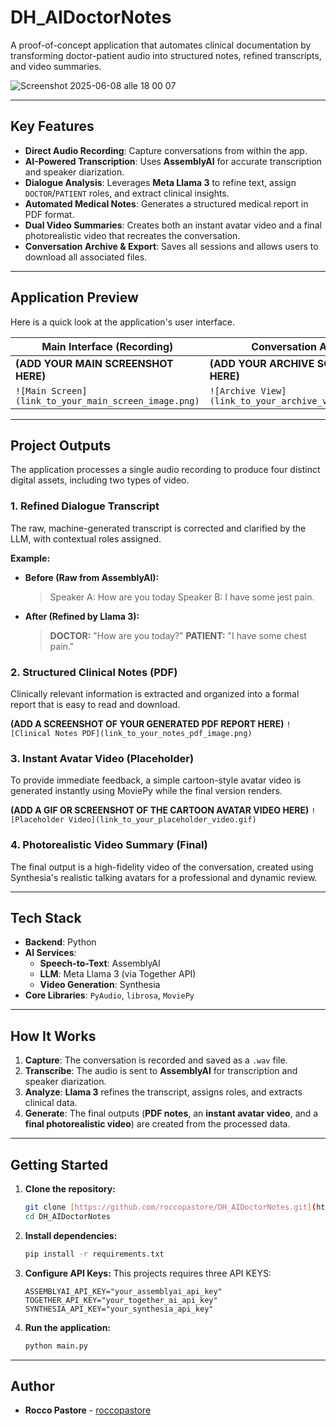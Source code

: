 # DH_AIDoctorNotes

A proof-of-concept application that automates clinical documentation by transforming doctor-patient audio into structured notes, refined transcripts, and video summaries.

![Screenshot 2025-06-08 alle 18 00 07](https://github.com/user-attachments/assets/2f62ebf6-466a-4ab4-b431-433acfb30cbe)


---

## Key Features

* **Direct Audio Recording**: Capture conversations from within the app.
* **AI-Powered Transcription**: Uses **AssemblyAI** for accurate transcription and speaker diarization.
* **Dialogue Analysis**: Leverages **Meta Llama 3** to refine text, assign `DOCTOR`/`PATIENT` roles, and extract clinical insights.
* **Automated Medical Notes**: Generates a structured medical report in PDF format.
* **Dual Video Summaries**: Creates both an instant avatar video and a final photorealistic video that recreates the conversation.
* **Conversation Archive & Export**: Saves all sessions and allows users to download all associated files.

---

## Application Preview

Here is a quick look at the application's user interface.

| Main Interface (Recording)                                 | Conversation Archive                                |
| ---------------------------------------------------------- | --------------------------------------------------- |
| **(ADD YOUR MAIN SCREENSHOT HERE)** | **(ADD YOUR ARCHIVE SCREENSHOT HERE)** |
| `![Main Screen](link_to_your_main_screen_image.png)`        | `![Archive View](link_to_your_archive_view_image.png)` |

---

## Project Outputs

The application processes a single audio recording to produce four distinct digital assets, including two types of video.

### 1. Refined Dialogue Transcript

The raw, machine-generated transcript is corrected and clarified by the LLM, with contextual roles assigned.

**Example:**
* **Before (Raw from AssemblyAI):**
    > Speaker A: How are you today
    > Speaker B: I have some jest pain.

* **After (Refined by Llama 3):**
    > **DOCTOR:** "How are you today?"
    > **PATIENT:** "I have some chest pain."

### 2. Structured Clinical Notes (PDF)

Clinically relevant information is extracted and organized into a formal report that is easy to read and download.

**(ADD A SCREENSHOT OF YOUR GENERATED PDF REPORT HERE)**
`![Clinical Notes PDF](link_to_your_notes_pdf_image.png)`

### 3. Instant Avatar Video (Placeholder)

To provide immediate feedback, a simple cartoon-style avatar video is generated instantly using MoviePy while the final version renders.

**(ADD A GIF OR SCREENSHOT OF THE CARTOON AVATAR VIDEO HERE)**
`![Placeholder Video](link_to_your_placeholder_video.gif)`

### 4. Photorealistic Video Summary (Final)

The final output is a high-fidelity video of the conversation, created using Synthesia's realistic talking avatars for a professional and dynamic review.

---

## Tech Stack

* **Backend**: Python
* **AI Services**:
    * **Speech-to-Text**: AssemblyAI
    * **LLM**: Meta Llama 3 (via Together API)
    * **Video Generation**: Synthesia
* **Core Libraries**: `PyAudio`, `librosa`, `MoviePy`

---

## How It Works

1.  **Capture**: The conversation is recorded and saved as a `.wav` file.
2.  **Transcribe**: The audio is sent to **AssemblyAI** for transcription and speaker diarization.
3.  **Analyze**: **Llama 3** refines the transcript, assigns roles, and extracts clinical data.
4.  **Generate**: The final outputs (**PDF notes**, an **instant avatar video**, and a **final photorealistic video**) are created from the processed data.

---

## Getting Started

1.  **Clone the repository:**
    ```sh
    git clone [https://github.com/roccopastore/DH_AIDoctorNotes.git](https://github.com/roccopastore/DH_AIDoctorNotes.git)
    cd DH_AIDoctorNotes
    ```

2.  **Install dependencies:**
    ```sh
    pip install -r requirements.txt
    ```

3.  **Configure API Keys:**
    This projects requires three API KEYS:
    ```env
    ASSEMBLYAI_API_KEY="your_assemblyai_api_key"
    TOGETHER_API_KEY="your_together_ai_api_key"
    SYNTHESIA_API_KEY="your_synthesia_api_key"
    ```

4.  **Run the application:**
    ```sh
    python main.py
    ```

---

## Author

* **Rocco Pastore** - [roccopastore](https://github.com/roccopastore)
